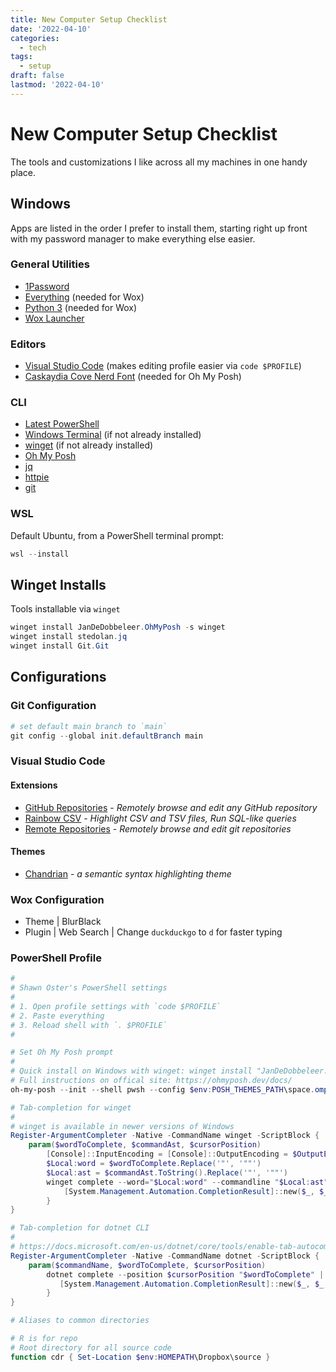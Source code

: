 ```yaml
---
title: New Computer Setup Checklist
date: '2022-04-10'
categories:
  - tech
tags:
  - setup
draft: false
lastmod: '2022-04-10'
---
```


# New Computer Setup Checklist

The tools and customizations I like across all my machines in one handy place.

## Windows

Apps are listed in the order I prefer to install them, starting right up front with my password manager to make everything else easier.

### General Utilities

- [1Password](https://1password.com/downloads/windows/)
- [Everything](https://www.voidtools.com/) (needed for Wox)
- [Python 3](https://www.python.org/downloads/) (needed for Wox)
- [Wox Launcher](https://github.com/Wox-launcher/Wox/releases)

### Editors

- [Visual Studio Code](https://code.visualstudio.com/) (makes editing profile easier via `code $PROFILE`)
- [Caskaydia Cove Nerd Font](https://www.nerdfonts.com/font-downloads) (needed for Oh My Posh)

### CLI

- [Latest PowerShell](https://docs.microsoft.com/en-us/powershell/scripting/install/installing-powershell-on-windows?view=powershell-7.2)
- [Windows Terminal](https://www.microsoft.com/en-US/p/windows-terminal/9n0dx20hk701?activetab=pivot:overviewtab) (if not already installed)
- [winget](https://docs.microsoft.com/en-us/windows/package-manager/winget/) (if not already installed)
- [Oh My Posh](https://ohmyposh.dev/)
- [jq](https://stedolan.github.io/jq/download/)
- [httpie](https://httpie.io/)
- [git](https://git-scm.com/download/win)

### WSL

Default Ubuntu, from a PowerShell terminal prompt:

```powershell
wsl --install
```

## Winget Installs

Tools installable via `winget`

```powershell
winget install JanDeDobbeleer.OhMyPosh -s winget
winget install stedolan.jq
winget install Git.Git
```

## Configurations

### Git Configuration

```powershell
# set default main branch to `main`
git config --global init.defaultBranch main
```

### Visual Studio Code

#### Extensions

- [GitHub Repositories](https://marketplace.visualstudio.com/items?itemName=GitHub.remotehub) - _Remotely browse and edit any GitHub repository_
- [Rainbow CSV](https://marketplace.visualstudio.com/items?itemName=mechatroner.rainbow-csv) - _Highlight CSV and TSV files, Run SQL-like queries_
- [Remote Repositories](https://marketplace.visualstudio.com/items?itemName=ms-vscode.remote-repositories) - _Remotely browse and edit git repositories_

#### Themes

- [Chandrian](https://marketplace.visualstudio.com/items?itemName=narenranjit.chandrian) - _a semantic syntax highlighting theme_

### Wox Configuration

- Theme | BlurBlack
- Plugin | Web Search | Change `duckduckgo` to `d` for faster typing

### PowerShell Profile

```powershell
#
# Shawn Oster's PowerShell settings
#
# 1. Open profile settings with `code $PROFILE`
# 2. Paste everything
# 3. Reload shell with `. $PROFILE`
#

# Set Oh My Posh prompt
#
# Quick install on Windows with winget: winget install "JanDeDobbeleer.OhMyPosh"
# Full instructions on offical site: https://ohmyposh.dev/docs/
oh-my-posh --init --shell pwsh --config $env:POSH_THEMES_PATH\space.omp.json | Invoke-Expression

# Tab-completion for winget
#
# winget is available in newer versions of Windows
Register-ArgumentCompleter -Native -CommandName winget -ScriptBlock {
    param($wordToComplete, $commandAst, $cursorPosition)
        [Console]::InputEncoding = [Console]::OutputEncoding = $OutputEncoding = [System.Text.Utf8Encoding]::new()
        $Local:word = $wordToComplete.Replace('"', '""')
        $Local:ast = $commandAst.ToString().Replace('"', '""')
        winget complete --word="$Local:word" --commandline "$Local:ast" --position $cursorPosition | ForEach-Object {
            [System.Management.Automation.CompletionResult]::new($_, $_, 'ParameterValue', $_)
        }
}

# Tab-completion for dotnet CLI
#
# https://docs.microsoft.com/en-us/dotnet/core/tools/enable-tab-autocomplete
Register-ArgumentCompleter -Native -CommandName dotnet -ScriptBlock {
    param($commandName, $wordToComplete, $cursorPosition)
        dotnet complete --position $cursorPosition "$wordToComplete" | ForEach-Object {
           [System.Management.Automation.CompletionResult]::new($_, $_, 'ParameterValue', $_)
        }
}

# Aliases to common directories

# R is for repo
# Root directory for all source code
function cdr { Set-Location $env:HOMEPATH\Dropbox\source }
```
